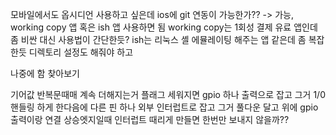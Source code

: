 
모바일에서도 옵시디언 사용하고 싶은데 ios에 git 연동이 가능한가??
-> 가능, working copy 앱 혹은 ish 앱 사용하면 됨
working copy는 1회성 결제 유료 앱인데 좀 비싼 대신 사용법이 간단한듯?
ish는 리눅스 셸 에뮬레이팅 해주는 앱 같은데 좀 복잡한듯 디렉토리 설정도 해줘야 하고

나중에 함 찾아보기




기어값 반복문때매 계속 더해지는거
플래그 세워지면 gpio 하나 출력으로 잡고 그거 1/0 핸들링 하게 한다음에
다른 핀 하나 외부 인터럽트로 잡고 그거 풀다운 달고 위에 gpio 출력이랑 연결
상승엣지일때 인터럽트 때리게 만들면 한번만 보내지 않을까??
